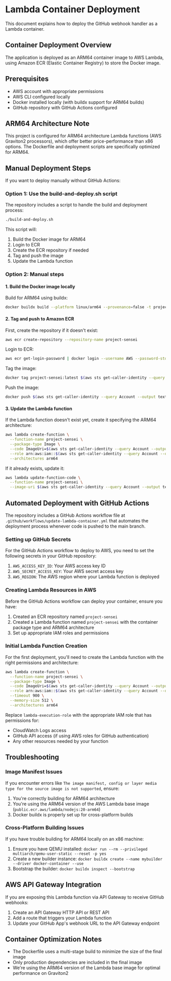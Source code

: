 # Lambda Container Deployment

This document explains how to deploy the GitHub webhook handler as a Lambda container.

## Container Deployment Overview

The application is deployed as an ARM64 container image to AWS Lambda, using Amazon ECR (Elastic Container Registry) to store the Docker image.

## Prerequisites

- AWS account with appropriate permissions
- AWS CLI configured locally
- Docker installed locally (with buildx support for ARM64 builds)
- GitHub repository with GitHub Actions configured

## ARM64 Architecture Note

This project is configured for ARM64 architecture Lambda functions (AWS Graviton2 processors), which offer better price-performance than x86 options. The Dockerfile and deployment scripts are specifically optimized for ARM64.

## Manual Deployment Steps

If you want to deploy manually without GitHub Actions:

### Option 1: Use the build-and-deploy.sh script

The repository includes a script to handle the build and deployment process:

```bash
./build-and-deploy.sh
```

This script will:

1. Build the Docker image for ARM64
2. Login to ECR
3. Create the ECR repository if needed
4. Tag and push the image
5. Update the Lambda function

### Option 2: Manual steps

#### 1. Build the Docker image locally

Build for ARM64 using buildx:

```bash
docker buildx build --platform linux/arm64 --provenance=false -t project-sensei .
```

#### 2. Tag and push to Amazon ECR

First, create the repository if it doesn't exist:

```bash
aws ecr create-repository --repository-name project-sensei
```

Login to ECR:

```bash
aws ecr get-login-password | docker login --username AWS --password-stdin $(aws sts get-caller-identity --query Account --output text).dkr.ecr.$(aws configure get region).amazonaws.com
```

Tag the image:

```bash
docker tag project-sensei:latest $(aws sts get-caller-identity --query Account --output text).dkr.ecr.$(aws configure get region).amazonaws.com/project-sensei:latest
```

Push the image:

```bash
docker push $(aws sts get-caller-identity --query Account --output text).dkr.ecr.$(aws configure get region).amazonaws.com/project-sensei:latest
```

#### 3. Update the Lambda function

If the Lambda function doesn't exist yet, create it specifying the ARM64 architecture:

```bash
aws lambda create-function \
  --function-name project-sensei \
  --package-type Image \
  --code ImageUri=$(aws sts get-caller-identity --query Account --output text).dkr.ecr.$(aws configure get region).amazonaws.com/project-sensei:latest \
  --role arn:aws:iam::$(aws sts get-caller-identity --query Account --output text):role/lambda-execution-role \
  --architectures arm64
```

If it already exists, update it:

```bash
aws lambda update-function-code \
  --function-name project-sensei \
  --image-uri $(aws sts get-caller-identity --query Account --output text).dkr.ecr.$(aws configure get region).amazonaws.com/project-sensei:latest
```

## Automated Deployment with GitHub Actions

The repository includes a GitHub Actions workflow file at `.github/workflows/update-lambda-container.yml` that automates the deployment process whenever code is pushed to the main branch.

### Setting up GitHub Secrets

For the GitHub Actions workflow to deploy to AWS, you need to set the following secrets in your GitHub repository:

1. `AWS_ACCESS_KEY_ID`: Your AWS access key ID
2. `AWS_SECRET_ACCESS_KEY`: Your AWS secret access key
3. `AWS_REGION`: The AWS region where your Lambda function is deployed

### Creating Lambda Resources in AWS

Before the GitHub Actions workflow can deploy your container, ensure you have:

1. Created an ECR repository named `project-sensei`
2. Created a Lambda function named `project-sensei` with the container package type and ARM64 architecture
3. Set up appropriate IAM roles and permissions

### Initial Lambda Function Creation

For the first deployment, you'll need to create the Lambda function with the right permissions and architecture:

```bash
aws lambda create-function \
  --function-name project-sensei \
  --package-type Image \
  --code ImageUri=$(aws sts get-caller-identity --query Account --output text).dkr.ecr.$(aws configure get region).amazonaws.com/project-sensei:latest \
  --role arn:aws:iam::$(aws sts get-caller-identity --query Account --output text):role/lambda-execution-role \
  --timeout 900 \
  --memory-size 512 \
  --architectures arm64
```

Replace `lambda-execution-role` with the appropriate IAM role that has permissions for:

- CloudWatch Logs access
- GitHub API access (if using AWS roles for GitHub authentication)
- Any other resources needed by your function

## Troubleshooting

### Image Manifest Issues

If you encounter errors like `The image manifest, config or layer media type for the source image is not supported`, ensure:

1. You're correctly building for ARM64 architecture
2. You're using the ARM64 version of the AWS Lambda base image (`public.ecr.aws/lambda/nodejs:20-arm64`)
3. Docker buildx is properly set up for cross-platform builds

### Cross-Platform Building Issues

If you have trouble building for ARM64 locally on an x86 machine:

1. Ensure you have QEMU installed: `docker run --rm --privileged multiarch/qemu-user-static --reset -p yes`
2. Create a new builder instance: `docker buildx create --name mybuilder --driver docker-container --use`
3. Bootstrap the builder: `docker buildx inspect --bootstrap`

## AWS API Gateway Integration

If you are exposing this Lambda function via API Gateway to receive GitHub webhooks:

1. Create an API Gateway HTTP API or REST API
2. Add a route that triggers your Lambda function
3. Update your GitHub App's webhook URL to the API Gateway endpoint

## Container Optimization Notes

- The Dockerfile uses a multi-stage build to minimize the size of the final image
- Only production dependencies are included in the final image
- We're using the ARM64 version of the Lambda base image for optimal performance on Graviton2
